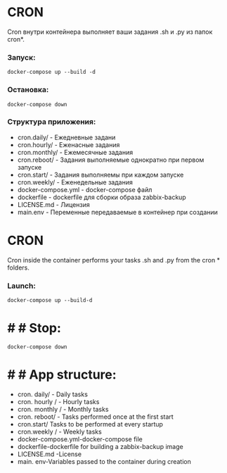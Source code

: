 # CRON

Cron внутри контейнера выполняет ваши задания .sh и .py из папок cron*.

### Запуск:

```
docker-compose up --build -d
```

### Остановка:

```
docker-compose down
```

### Структура приложения:

- cron.daily/ - Ежедневные задани
- cron.hourly/ - Еженасные задания
- cron.monthly/ - Ежемесячные задания
- cron.reboot/ - Задания выполняемые однократно при первом запуске
- cron.start/ - Задания выполняемы при каждом запуске
- cron.weekly/ - Еженедельные задания
- docker-compose.yml - docker-compose файл
- dockerfile - dockerfile для сборки образа zabbix-backup
- LICENSE.md - Лицензия
- main.env - Переменные передаваемые в контейнер при создании



# CRON

Cron inside the container performs your tasks .sh and .py from the cron * folders.

### Launch:

``
docker-compose up --build-d
``

# # # Stop:

``
docker-compose down
``

# # # App structure:

- cron. daily/ - Daily tasks
- cron. hourly / - Hourly tasks
- cron. monthly / - Monthly tasks
- cron. reboot/ - Tasks performed once at the first start
- cron.start/ Tasks to be performed at every startup
- cron.weekly / - Weekly tasks
- docker-compose.yml-docker-compose file
- dockerfile-dockerfile for building a zabbix-backup image
- LICENSE.md -License
- main. env-Variables passed to the container during creation